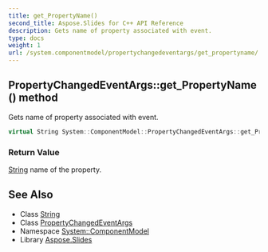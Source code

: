 ```yaml
---
title: get_PropertyName()
second_title: Aspose.Slides for C++ API Reference
description: Gets name of property associated with event.
type: docs
weight: 1
url: /system.componentmodel/propertychangedeventargs/get_propertyname/
---
```

## PropertyChangedEventArgs::get_PropertyName() method


Gets name of property associated with event.

```cpp
virtual String System::ComponentModel::PropertyChangedEventArgs::get_PropertyName()
```


### Return Value

[String](../../../system/string/) name of the property.

## See Also

* Class [String](../../../system/string/)
* Class [PropertyChangedEventArgs](../)
* Namespace [System::ComponentModel](../../)
* Library [Aspose.Slides](../../../)